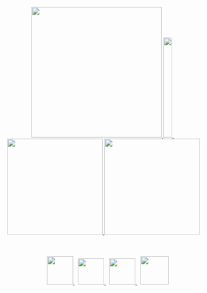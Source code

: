 <p align="center">
<a href="https://www.nvidia.com/ko-kr/geforce/graphics-cards/40-series/rtx-4090/" target="_blank">
<img src="https://user-images.githubusercontent.com/101509164/221414080-77046d8c-fe44-43d5-9e1d-08ad74abe512.png" width="300">
</a>
<a href="mailto:aprkfrmrgua@gmail.com" target="_blank">
  <img src="https://user-images.githubusercontent.com/101509164/225801026-d393b058-49be-47da-9b64-55a0a6ed1a46.png" style="width:20px; height:230px">
</a>&nbsp;
<a href="https://solved.ac/profile/aprkfrmrgua1" target="_blank">
  <img src="http://mazassumnida.wtf/api/v2/generate_badge?boj=aprkfrmrgua1" style="width:220px; margin-bottom:50px">
</a>
<a>
  <img src="http://mazandi.herokuapp.com/api?handle=aprkfrmrgua1&theme=dark" style="width:220px; margin-bottom:50px">
</a>
</br>&nbsp;&nbsp;&nbsp;&nbsp;
<a href="mailto:aprkfrmrgua@gmail.com" target="_blank">
  <img src="https://user-images.githubusercontent.com/101509164/196611221-2e0f4522-8b05-4895-a00d-148394ad7811.png" style="width:60px; height:65px">
</a>
&nbsp;
<a href="mailto:dnjfdid14@naver.com" target="_blank">
  <img src="https://user-images.githubusercontent.com/101509164/196611966-8736d416-ee3e-4f7d-9105-05f560be95e0.png" style="width:60px">
</a>
&nbsp;
<a href="https://velog.io/@aprkfrmrgua" target="_blank">
  <img src="https://user-images.githubusercontent.com/101509164/196610533-424a8bb1-a6c6-48f2-a249-9535aca149da.png" style="width:60px">
</a>
&nbsp;
<a href="https://velog.io/@aprkfrmrgua" target="_blank">
  <img src="https://user-images.githubusercontent.com/101509164/225542194-ce3245ae-5a42-466c-8908-c198a45f6223.png" style="width:65px">
</a>
